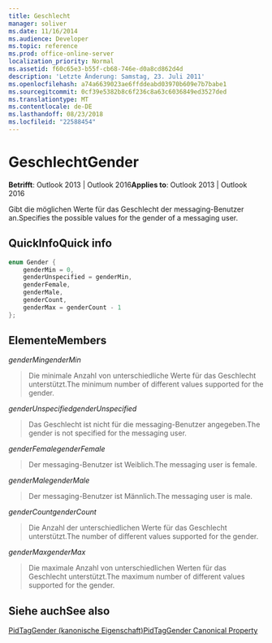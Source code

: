 ```yaml
---
title: Geschlecht
manager: soliver
ms.date: 11/16/2014
ms.audience: Developer
ms.topic: reference
ms.prod: office-online-server
localization_priority: Normal
ms.assetid: f60c65e3-b55f-cb68-746e-d0a8cd862d4d
description: 'Letzte Änderung: Samstag, 23. Juli 2011'
ms.openlocfilehash: a74a6639023ae6ffddeabd03970b609e7b7babe1
ms.sourcegitcommit: 0cf39e5382b8c6f236c8a63c6036849ed3527ded
ms.translationtype: MT
ms.contentlocale: de-DE
ms.lasthandoff: 08/23/2018
ms.locfileid: "22588454"
---
```

# <a name="gender"></a><span data-ttu-id="d632f-103">Geschlecht</span><span class="sxs-lookup"><span data-stu-id="d632f-103">Gender</span></span>

  
  
<span data-ttu-id="d632f-104">**Betrifft**: Outlook 2013 | Outlook 2016</span><span class="sxs-lookup"><span data-stu-id="d632f-104">**Applies to**: Outlook 2013 | Outlook 2016</span></span> 
  
<span data-ttu-id="d632f-105">Gibt die möglichen Werte für das Geschlecht der messaging-Benutzer an.</span><span class="sxs-lookup"><span data-stu-id="d632f-105">Specifies the possible values for the gender of a messaging user.</span></span>
  
## <a name="quick-info"></a><span data-ttu-id="d632f-106">QuickInfo</span><span class="sxs-lookup"><span data-stu-id="d632f-106">Quick info</span></span>

```cpp
enum Gender { 
    genderMin = 0, 
    genderUnspecified = genderMin, 
    genderFemale, 
    genderMale, 
    genderCount, 
    genderMax = genderCount - 1 
}; 

```

## <a name="members"></a><span data-ttu-id="d632f-107">Elemente</span><span class="sxs-lookup"><span data-stu-id="d632f-107">Members</span></span>

 <span data-ttu-id="d632f-108">_genderMin_</span><span class="sxs-lookup"><span data-stu-id="d632f-108">_genderMin_</span></span>
  
> <span data-ttu-id="d632f-109">Die minimale Anzahl von unterschiedliche Werte für das Geschlecht unterstützt.</span><span class="sxs-lookup"><span data-stu-id="d632f-109">The minimum number of different values supported for the gender.</span></span>
    
 <span data-ttu-id="d632f-110">_genderUnspecified_</span><span class="sxs-lookup"><span data-stu-id="d632f-110">_genderUnspecified_</span></span>
  
> <span data-ttu-id="d632f-111">Das Geschlecht ist nicht für die messaging-Benutzer angegeben.</span><span class="sxs-lookup"><span data-stu-id="d632f-111">The gender is not specified for the messaging user.</span></span>
    
 <span data-ttu-id="d632f-112">_genderFemale_</span><span class="sxs-lookup"><span data-stu-id="d632f-112">_genderFemale_</span></span>
  
> <span data-ttu-id="d632f-113">Der messaging-Benutzer ist Weiblich.</span><span class="sxs-lookup"><span data-stu-id="d632f-113">The messaging user is female.</span></span>
    
 <span data-ttu-id="d632f-114">_genderMale_</span><span class="sxs-lookup"><span data-stu-id="d632f-114">_genderMale_</span></span>
  
> <span data-ttu-id="d632f-115">Der messaging-Benutzer ist Männlich.</span><span class="sxs-lookup"><span data-stu-id="d632f-115">The messaging user is male.</span></span>
    
 <span data-ttu-id="d632f-116">_genderCount_</span><span class="sxs-lookup"><span data-stu-id="d632f-116">_genderCount_</span></span>
  
> <span data-ttu-id="d632f-117">Die Anzahl der unterschiedlichen Werte für das Geschlecht unterstützt.</span><span class="sxs-lookup"><span data-stu-id="d632f-117">The number of different values supported for the gender.</span></span>
    
 <span data-ttu-id="d632f-118">_genderMax_</span><span class="sxs-lookup"><span data-stu-id="d632f-118">_genderMax_</span></span>
  
> <span data-ttu-id="d632f-119">Die maximale Anzahl von unterschiedlichen Werten für das Geschlecht unterstützt.</span><span class="sxs-lookup"><span data-stu-id="d632f-119">The maximum number of different values supported for the gender.</span></span>
    
## <a name="see-also"></a><span data-ttu-id="d632f-120">Siehe auch</span><span class="sxs-lookup"><span data-stu-id="d632f-120">See also</span></span>



[<span data-ttu-id="d632f-121">PidTagGender (kanonische Eigenschaft)</span><span class="sxs-lookup"><span data-stu-id="d632f-121">PidTagGender Canonical Property</span></span>](pidtaggender-canonical-property.md)

